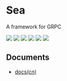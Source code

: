 # Sea

A framework for GRPC

[![](https://img.shields.io/travis/shanbay/sea.svg?style=flat-square)](https://travis-ci.org/shanbay/sea)
[![](https://img.shields.io/codeclimate/github/shanbay/sea.svg?style=flat-square)](https://codeclimate.com/github/shanbay/sea)
[![](https://img.shields.io/coveralls/shanbay/sea/master.svg)](https://coveralls.io/github/shanbay/sea?branch=master)
[![](https://img.shields.io/pypi/v/sea.svg)](https://github.com/shanbay/sea)
[![](https://img.shields.io/pypi/pyversions/sea.svg)](https://github.com/shanbay/sea)
[![](https://img.shields.io/:license-mit-blue.svg?style=flat-square)](http://shanbay.mit-license.org)

## Documents

- [docs(cn)](cn)
